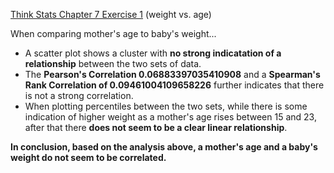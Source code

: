 [Think Stats Chapter 7 Exercise 1](http://greenteapress.com/thinkstats2/html/thinkstats2008.html#toc70) (weight vs. age)

When comparing mother's age to baby's weight...
- A scatter plot shows a cluster with **no strong indicatation of a relationship** between the two sets of data.
- The **Pearson's Correlation 0.06883397035410908** and a **Spearman's Rank Correlation of 0.09461004109658226** further indicates that there is not a strong correlation.
- When plotting percentiles between the two sets, while there is some indication of higher weight as a mother's age rises between 15 and 23, after that there **does not seem to be a clear linear relationship**.

**In conclusion, based on the analysis above, a mother's age and a baby's weight do not seem to be correlated.**
